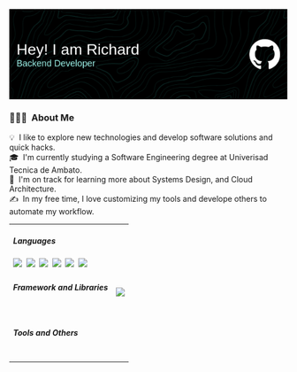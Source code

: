 <img alt="Night Coding" src="https://raw.githubusercontent.com/noesrichard/portfolio/master/src/assets/github-header-image.png" width="900" align="center"/>
<br>

<div>
</div>

### 👨🏻‍💻 &nbsp;About Me

💡 &nbsp;I like to explore new technologies and develop software solutions and quick hacks.\
🎓 &nbsp;I'm currently studying a Software Engineering degree at Univerisad Tecnica de Ambato.\
🌱 &nbsp;I'm on track for learning more about Systems Design, and Cloud Architecture.\
✍️ &nbsp;In my free time, I love customizing my tools and develope others to automate my workflow.

<table style="width:100%">
  <tr>
        <td>
            <h5>Languages</h5>
            <div>
            <img src="https://img.shields.io/badge/-Python-000000?style=flat&logo=python"/>&nbsp;
            <img src="https://img.shields.io/badge/-JavaScript-000000?style=flat&logo=javascript"/>&nbsp;
            <img src="https://img.shields.io/badge/Java-000000?style=flat&logo=openjdk&logoColor=FFA518"/>&nbsp;
            <img src="https://img.shields.io/badge/-HTML-000000?style=flat&logo=HTML5"/>&nbsp;
            <img src="https://img.shields.io/badge/-CSS-000000?style=flat&logo=CSS3&logoColor=1572B6"/>&nbsp;
            <img src="https://img.shields.io/badge/-Markdown-000000?style=flat&logo=markdown"/>
            </div>
        </td>
        <td rowspan="4">
      <img src="https://github-readme-stats.vercel.app/api/top-langs/?username=noesrichard&layout=donut-vertical&theme=dark"/>
        </td>
  </tr>
  <tr>
    <td>
            <h5>Framework and Libraries</h5>
            <div>
                <img alt="" src="https://img.shields.io/badge/-React-000000?style=flat&logo=react"/>&nbsp;
                <img alt="" src="https://img.shields.io/badge/-Angular-000000?style=flat&logo=angular&logoColor=HTML5"/>&nbsp;
                <img alt="" src="https://img.shields.io/badge/-Node.js-000000?style=flat&logo=node.js"/>&nbsp;
                <img alt="" src="https://img.shields.io/badge/-Flask-000000?style=flat&logo=flask"/>&nbsp;
                <img alt="" src="https://img.shields.io/badge/-Spring-000000?style=flat&logo=spring"/>&nbsp;
            </div>
        </td>
  </tr>
  <tr>
    <td>
            <h5>Tools and Others</h5>
            <div>
                <img alt="" src="https://img.shields.io/badge/-Git-000000?style=flat&logo=git"/>&nbsp;
                <img alt="" src="https://img.shields.io/badge/-Docker-000000?style=flat&logo=docker"/>&nbsp;
                <img alt="" src="https://img.shields.io/badge/-Latex-000000?style=flat&logo=latex"/>&nbsp;
            </div>
  </tr>
</table>
